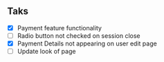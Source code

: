 ## Taks
- [x] Payment feature functionality
- [ ] Radio button not checked on session close
- [x] Payment Details not appearing on user edit page
- [ ] Update look of page

